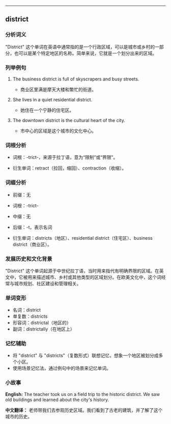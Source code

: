 
---------------
## district
### 分析词义
"District" 这个单词在英语中通常指的是一个行政区域，可以是城市或乡村的一部分，也可以是某个特定地区的名称。简单来说，它就是一个划分出来的区域。

### 列举例句
1. The business district is full of skyscrapers and busy streets.
   - 商业区里满是摩天大楼和繁忙的街道。
   
2. She lives in a quiet residential district.
   - 她住在一个宁静的住宅区。
   
3. The downtown district is the cultural heart of the city.
   - 市中心的区域是这个城市的文化中心。

### 词根分析
- 词根：-trict-，来源于拉丁语，意为“限制”或“界限”。

- 衍生单词：retract（拉回，缩回）、contraction（收缩）。

### 词缀分析
- 前缀：无
- 词根：-trict-
- 中缀：无
- 后缀：-t，表示名词

- 衍生单词：districts（地区）、residential district（住宅区）、business district（商业区）。

### 发展历史和文化背景
"District" 这个单词起源于中世纪拉丁语，当时用来指代有明确界限的区域。在英文中，它被用来描述城市、乡村或其他类型的区域划分。在欧美文化中，这个词经常与城市规划、社区建设和管理相关。

### 单词变形
- 名词：district
- 单复数：districts
- 形容词：districtal（地区的）
- 副词：districtally（在地区上）

### 记忆辅助
- 将 "district" 与 "districts"（复数形式）联想记忆，想象一个地区被划分成多个小区。
- 使用场景记忆法，通过例句中的场景来记忆单词。

### 小故事
**English:**
The teacher took us on a field trip to the historic district. We saw old buildings and learned about the city's history.

**中文翻译：**
老师带我们去参观历史区域。我们看到了古老的建筑，并了解了这个城市的历史。

